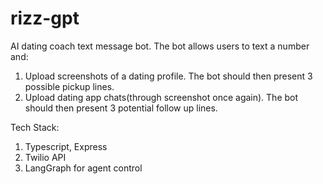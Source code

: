 # rizz-gpt

AI dating coach text message bot. The bot allows users to text a number and:

1. Upload screenshots of a dating profile. The bot should then present 3 possible pickup lines.
2. Upload dating app chats(through screenshot once again). The bot should then present 3 potential follow up lines.

Tech Stack:
1. Typescript, Express
2. Twilio API
3. LangGraph for agent control
